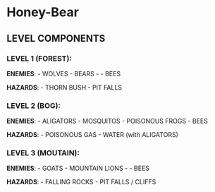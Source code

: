 # Honey-Bear

## LEVEL COMPONENTS

### LEVEL 1 (FOREST):
    
**ENEMIES**:
    - WOLVES
    - BEARS
    - 
    - BEES

**HAZARDS**:
    - THORN BUSH
    - PIT FALLS

### LEVEL 2 (BOG):

**ENEMIES**:
    - ALIGATORS
    - MOSQUITOS
    - POISONOUS FROGS
    - BEES

**HAZARDS**:
    - POISONOUS GAS
    - WATER (with ALIGATORS)

### LEVEL 3 (MOUTAIN):

**ENEMIES**:
    - GOATS
    - MOUNTAIN LIONS
    - 
    - BEES

**HAZARDS**:
    - FALLING ROCKS
    - PIT FALLS / CLIFFS